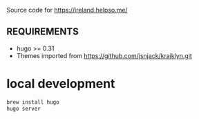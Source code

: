 Source code for https://ireland.helpso.me/

REQUIREMENTS
------------

* hugo >= 0.31
* Themes imported from <https://github.com/jsnjack/kraiklyn.git>

# local development
```bash
brew install hugo
hugo server
```